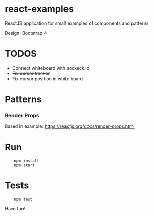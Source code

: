 # react-examples

ReactJS application for small examples of components and patterns

Design: Bootstrap 4

# TODOS
* Connect whiteboard with sockeck.io
* ~~Fix cursor tracker~~
* ~~Fix cursor position in white board~~ 

# Patterns
### Render Props
Based in example: https://reactjs.org/docs/render-props.html

# Run
```
    npm install
    npm start
```

# Tests
```
    npm test
```
Have fun!


